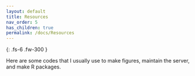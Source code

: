 ```yaml
---
layout: default
title: Resources
nav_order: 5
has_children: true
permalink: /docs/Resources
---
```



{: .fs-6 .fw-300 }


Here are some codes that I usually use to make figures, maintain the server, and make R packages. 
